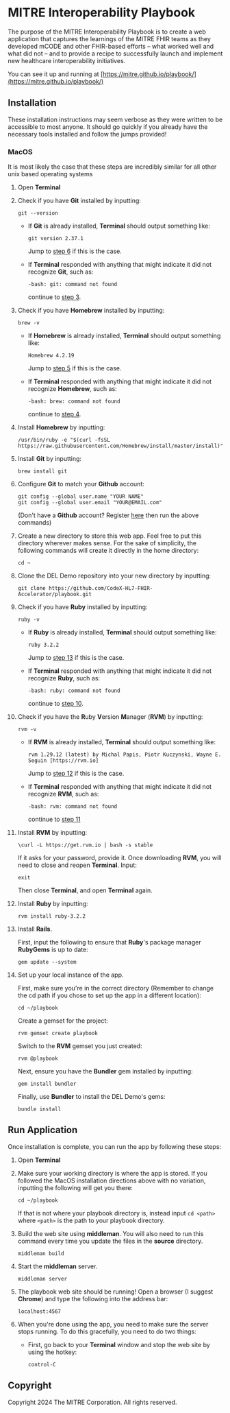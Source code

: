 # MITRE Interoperability Playbook
The purpose of the MITRE Interoperability Playbook is to create a web application that
captures the learnings of the MITRE FHIR teams as they developed mCODE and other 
FHIR-based efforts – what worked well and what did not – and to provide a recipe to 
successfully launch and implement new healthcare interoperability initiatives.

You can see it up and running at [https://mitre.github.io/playbook/](https://mitre.github.io/playbook/)

## Installation
These installation instructions may seem verbose as they were written to be 
accessible to most anyone. It should go quickly if you already have the 
necessary tools installed and follow the jumps provided!

### MacOS
It is most likely the case that these steps are incredibly similar for all 
other unix based operating systems

1. Open __Terminal__

2. Check if you have __Git__ installed by inputting:
    
     ```
     git --version
     ```

    * If __Git__ is already installed, __Terminal__ should output something 
    like:
    
        ```
        git version 2.37.1
        ```
         
        Jump to [step 6](#step-6) if this is the case.
    
    * If __Terminal__ responded with anything that might indicate it did not 
    recognize __Git__, such as:
    
         ```
         -bash: git: command not found
         ``` 
         
        continue to [step 3](#step-3).

3. <a name="step-3"></a>Check if you have __Homebrew__ installed by 
inputting:

    ```
    brew -v
    ```

    * If __Homebrew__ is already installed, __Terminal__ should output 
    something like:

        ```
        Homebrew 4.2.19
        ```

        Jump to [step 5](#step-5) if this is the case.

    * If __Terminal__ responded with anything that might indicate it did not 
    recognize __Homebrew__, such as:

        ```
        -bash: brew: command not found
        ```

        continue to [step 4](#step-4).

4. <a name="step-4"></a>Install __Homebrew__ by inputting:

    ```
    /usr/bin/ruby -e "$(curl -fsSL https://raw.githubusercontent.com/Homebrew/install/master/install)"
    ```

5. <a name="step-5"></a>Install __Git__ by inputting:

    ```
    brew install git
    ```

6. <a name="step-6"></a>Configure __Git__ to match your __Github__ account:

    ```
    git config --global user.name "YOUR NAME"
    git config --global user.email "YOUR@EMAIL.com"
    ```

    (Don't have a __Github__ account? Register [here](https://github.com/join) 
    then run the above commands)

7. <a name="step-7"></a>Create a new directory to store this web app. Feel 
free to put this directory wherever makes sense. For the sake of simplicity, 
the following commands will create it directly in the home directory:

    ```
    cd ~
    ```

8. Clone the DEL Demo repository into your new directory by inputting:

    ```
    git clone https://github.com/CodeX-HL7-FHIR-Accelerator/playbook.git
    ```

9. <a name="step-10"></a>Check if you have __Ruby__ installed by inputting:

    ```
    ruby -v 
    ```

    * If __Ruby__ is already installed, __Terminal__ should output something 
    like:
    
        ```
        ruby 3.2.2
        ```
         
        Jump to [step 13](#step-13) if this is the case.
    
    * If __Terminal__ responded with anything that might indicate it did not 
    recognize __Ruby__, such as:
    
         ```
         -bash: ruby: command not found
         ``` 
         
        continue to [step 10](#step-10).

10. <a name="step-11"></a>Check if you have the **R**uby **V**ersion 
**M**anager (__RVM__) by inputting: 

    ```
    rvm -v
    ```

    * If __RVM__ is already installed, __Terminal__ should output something 
    like:
    
        ```
        rvm 1.29.12 (latest) by Michal Papis, Piotr Kuczynski, Wayne E. Seguin [https://rvm.io]
        ```
         
        Jump to [step 12](#step-12) if this is the case.
    
    * If __Terminal__ responded with anything that might indicate it did not 
    recognize __RVM__, such as:
    
         ```
         -bash: rvm: command not found
         ``` 
         
        continue to [step 11](#step-11)

11. <a name="step-12"></a>Install __RVM__ by inputting:

    ```
    \curl -L https://get.rvm.io | bash -s stable
    ```

    If it asks for your password, provide it. Once downloading __RVM__, 
    you will need to close and reopen __Terminal__. Input:

    ```
    exit
    ```
    Then close __Terminal__, and open __Terminal__ again.

12. <a name="step-13"></a>Install __Ruby__ by inputting:

    ```
    rvm install ruby-3.2.2
    ```

13. <a name="step-14"></a>Install __Rails__. 

    First, input the following to ensure that **Ruby**'s package 
    manager __RubyGems__ is up to date:

    ```
    gem update --system
    ```

14. <a name="step-15"></a>Set up your local instance of the app. 
    
    First, make sure you're in the correct directory (Remember to change 
    the cd path if you chose to set up the app in a different location):

    ```
    cd ~/playbook
    ```

    Create a gemset for the project:
    ```
    rvm gemset create playbook
    ```

    Switch to the __RVM__ gemset you just created:
    ```
    rvm @playbook
    ```

    Next, ensure you have the __Bundler__ gem installed by inputting:

    ```
    gem install bundler
    ```

    Finally, use __Bundler__ to install the DEL Demo's gems:

    ```
    bundle install
    ```

## Run Application
Once installation is complete, you can run the app by following these steps:

1. Open __Terminal__

2. Make sure your working directory is where the app is stored. If you 
followed the MacOS installation directions above with no variation, 
inputting the following will get you there:

    ```
    cd ~/playbook
    ```

    If that is not where your playbook directory is, instead input 
    `cd <path>` where `<path>` is the path to your playbook directory.

3. Build the web site using __middleman__.  You will also need to run this command every time you update the files in the __source__ directory.

    ```
    middleman build
    ```

4. Start the __middleman__ server.

    ```
    middleman server
    ```
    
5. The playbook web site should be running! Open a browser (I suggest __Chrome__) 
and type the following into the address bar:

    ```
    localhost:4567
    ```

6. When you're done using the app, you need to make sure the server stops 
running. To do this gracefully, you need to do two things:
    
    * First, go back to your __Terminal__ window and stop the web site by
    using the hotkey:

        ```
        control-C
        ```

## Copyright

Copyright 2024 The MITRE Corporation. All rights reserved.
